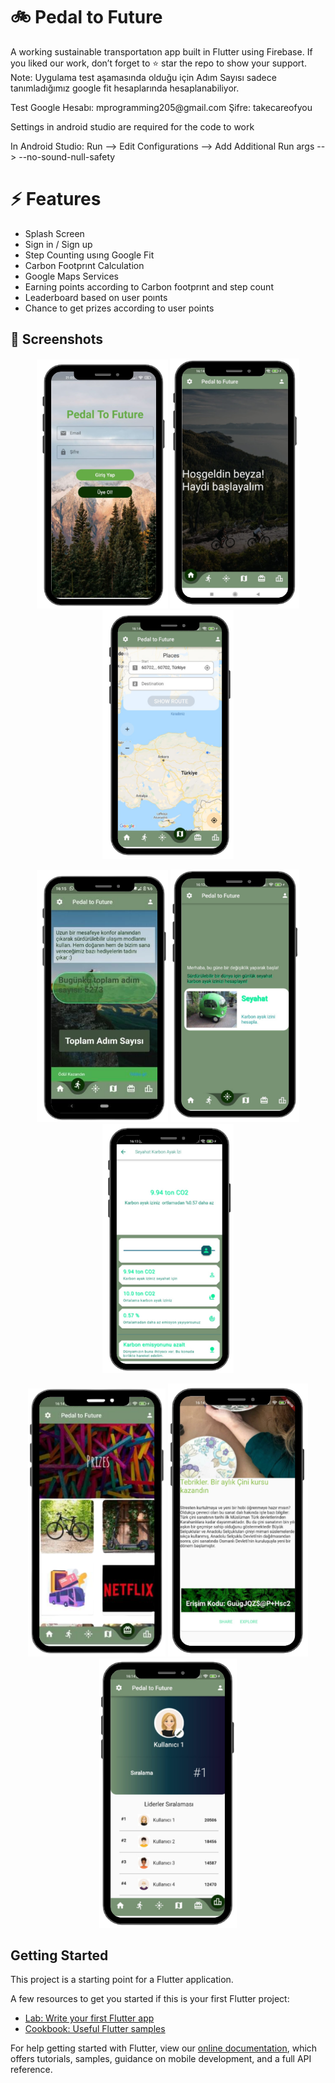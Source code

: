 # 🚲 Pedal to Future
 A working sustainable transportatıon app built in Flutter using Firebase.
 If you liked our work, don’t forget to ⭐ star the repo to show your support.
 Note: Uygulama test aşamasında olduğu için Adım Sayısı sadece tanımladığımız google fit hesaplarında hesaplanabiliyor. 
 </p>Test Google Hesabı: mprogramming205@gmail.com     Şifre: takecareofyou
 </p>Settings in android studio are required for the code to work
</p>In Android Studio:
Run --> Edit Configurations --> Add Additional Run args --> --no-sound-null-safety


# ⚡ Features
* Splash Screen
* Sign in / Sign up
* Step Counting usıng Google Fit
* Carbon Footprınt Calculation
* Google Maps Services
* Earning points according to Carbon footprınt and step count
* Leaderboard based on user poınts
* Chance to get prizes according to user points


## 📸 Screenshots
<p align = "center">
<img src="https://github.com/ZehraMogulkoc/Pedal_To_Future/blob/main/secreenshots/signin-removebg-preview.png" alt="feed example" width="210"> 
<img src="https://github.com/ZehraMogulkoc/Pedal_To_Future/blob/main/secreenshots/home-removebg-preview.png" alt="feed example" width="207">
<img src="https://github.com/ZehraMogulkoc/Pedal_To_Future/blob/main/secreenshots/map-removebg-preview.png" alt="feed example" width="210">
</p>
<p align ="center">
<img src="https://github.com/ZehraMogulkoc/Pedal_To_Future/blob/main/secreenshots/adim_syar-removebg-preview.png" alt="feed example" width="210">
<img src="https://github.com/ZehraMogulkoc/Pedal_To_Future/blob/main/secreenshots/co2-removebg-preview.png" alt="feed example" width="206">
<img src="https://github.com/ZehraMogulkoc/Pedal_To_Future/blob/main/secreenshots/co2_footprint-removebg-preview.png" alt="feed example" width="210">
</p>
<p align = "center">
 <img src="https://github.com/ZehraMogulkoc/Pedal_To_Future/blob/main/secreenshots/prize-removebg-preview.png" alt="feed example" width="220">
 <img src="https://github.com/ZehraMogulkoc/Pedal_To_Future/blob/main/secreenshots/odul_detay-removebg-preview.png" alt="feed example" width="224">
 <img src="https://github.com/ZehraMogulkoc/Pedal_To_Future/blob/main/secreenshots/leaderboard-removebg-preview.png" alt="feed example" width="220">



## Getting Started

This project is a starting point for a Flutter application.

A few resources to get you started if this is your first Flutter project:

- [Lab: Write your first Flutter app](https://flutter.dev/docs/get-started/codelab)
- [Cookbook: Useful Flutter samples](https://flutter.dev/docs/cookbook)

For help getting started with Flutter, view our
[online documentation](https://flutter.dev/docs), which offers tutorials,
samples, guidance on mobile development, and a full API reference.

